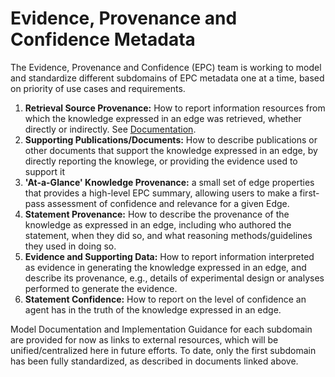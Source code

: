 # Evidence, Provenance and Confidence Metadata

The Evidence, Provenance and Confidence (EPC) team is working to model and standardize different subdomains of EPC metadata one at a time, based on priority of use cases and requirements.

1. **Retrieval Source Provenance:** How to report information resources from which the knowledge expressed in an edge was retrieved, whether directly or indirectly. See [Documentation](https://docs.google.com/document/d/177sOmjTueIK4XKJ0GjxsARg909CaU71tReIehAp5DDo/edit#).
2. **Supporting Publications/Documents:**  How to describe publications or other documents that support the knowledge expressed in an edge, by directly reporting the knowlege, or providing the evidence used to support it
3. **'At-a-Glance' Knowledge Provenance:** a small set of edge properties that provides a high-level EPC summary, allowing users to make a first-pass assessment of confidence and relevance for a given Edge.
4. **Statement Provenance:** How to describe the provenance of the knowledge as expressed in an edge, including who authored the statement, when they did so, and what reasoning methods/guidelines they used in doing so. 
5. **Evidence and Supporting Data:** How to report information interpreted as evidence in generating the knowledge expressed in an edge, and describe its provenance, e.g., details of experimental design or analyses performed to generate the evidence.
6. **Statement Confidence:** How to report on the level of confidence an agent has in the truth of the knowledge expressed in an edge. 

Model Documentation and Implementation Guidance for each subdomain are provided for now as links to external resources, which will be unified/centralized here in future efforts. To date, only the first subdomain has been fully standardized, as described in documents linked above.
